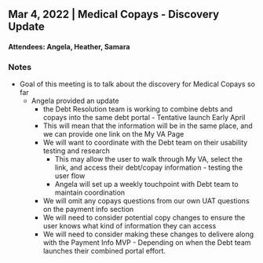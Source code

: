## Mar 4, 2022 | Medical Copays - Discovery Update
#### Attendees: Angela, Heather, Samara

### Notes
- Goal of this meeting is to talk about the discovery for Medical Copays so far
     - Angela provided an update 
          - the Debt Resolution team is working to combine debts and copays into the same debt portal - Tentative launch Early April
          - This will mean that the information will be in the same place, and we can provide one link on the My VA Page
          - We will want to coordinate with the Debt team on their usability testing and research
               - This may allow the user to walk through My VA, select the link, and access their debt/copay information - testing the user flow
               - Angela will set up a weekly touchpoint with Debt team to maintain coordination
          - We will omit any copays questions from our own UAT questions on the payment info section
          - We will need to consider potential copy changes to ensure the user knows what kind of information they can access
          - We will need to consider making these changes to delivere along with the Payment Info MVP - Depending on when the Debt team launches their combined portal effort.
